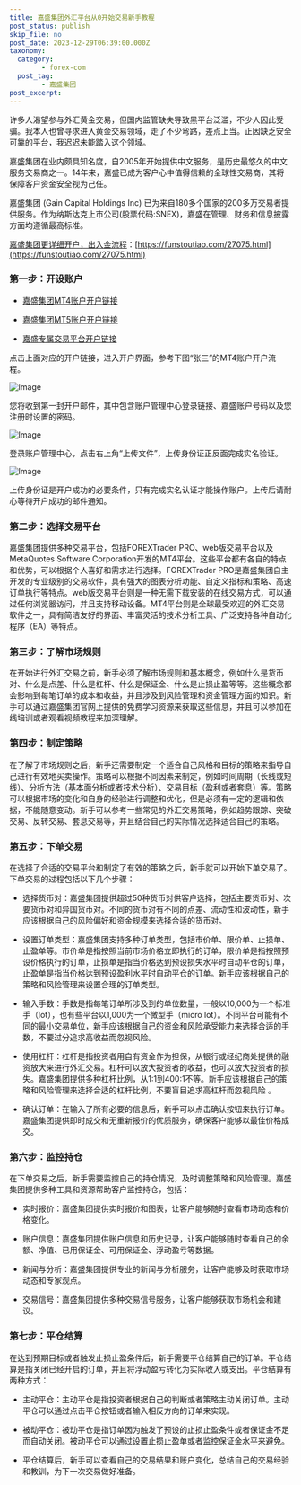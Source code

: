 ```yaml
---
title: 嘉盛集团外汇平台从0开始交易新手教程
post_status: publish
skip_file: no
post_date: 2023-12-29T06:39:00.000Z
taxonomy:
  category:
        - forex-com
  post_tag:
        - 嘉盛集团
post_excerpt: 
---
```

许多人渴望参与外汇黄金交易，但国内监管缺失导致黑平台泛滥，不少人因此受骗。我本人也曾寻求进入黄金交易领域，走了不少弯路，差点上当。正因缺乏安全可靠的平台，我迟迟未能踏入这个领域。

嘉盛集团在业内颇具知名度，自2005年开始提供中文服务，是历史最悠久的中文服务交易商之一。14年来，嘉盛已成为客户心中值得信赖的全球性交易商，其将保障客户资金安全视为己任。

嘉盛集团 (Gain Capital Holdings Inc) 已为来自180多个国家的200多万交易者提供服务。作为纳斯达克上市公司(股票代码:SNEX)，嘉盛在管理、财务和信息披露方面均遵循最高标准。

[嘉盛集团更详细开户，出入金流程](https://funstoutiao.com/27075.html)：[https://funstoutiao.com/27075.html](https://funstoutiao.com/27075.html)

### 第一步：开设账户

* [嘉盛集团MT4账户开户链接](https://s.ssgg.net/jsmt4)

* [嘉盛集团MT5账户开户链接](https://s.ssgg.net/jsmt5)

* [嘉盛专属交易平台开户链接](https://s.ssgg.net/js)

点击上面对应的开户链接，进入开户界面，参考下图“张三”的MT4账户开户流程。

![Image](https://prod-files-secure.s3.us-west-2.amazonaws.com/39ed1227-6d7d-4570-be36-9ccd4a2c4241/7a167aea-686b-400d-af59-4e18eb607a40/640.png?X-Amz-Algorithm=AWS4-HMAC-SHA256&X-Amz-Content-Sha256=UNSIGNED-PAYLOAD&X-Amz-Credential=ASIAZI2LB46625PY36ZL%2F20250424%2Fus-west-2%2Fs3%2Faws4_request&X-Amz-Date=20250424T161308Z&X-Amz-Expires=3600&X-Amz-Security-Token=IQoJb3JpZ2luX2VjEID%2F%2F%2F%2F%2F%2F%2F%2F%2F%2FwEaCXVzLXdlc3QtMiJHMEUCIQC1no0q1ywfK8ZHq8FLfBkNt0wJBV1eROPww6WL32UnAwIgCO7lWY4Ct4cteg%2FurdUJDJve3xKSibWWgFVKUXpILCwq%2FwMIGRAAGgw2Mzc0MjMxODM4MDUiDL6LrRAmOCX7w%2BJxbSrcA8XRbjvfeBBJvYaKBsnrZFkwAnn8VLQYCKRelxGzTeuGGosPr7x3ipAn55g%2BjoKBiMiH8bHBArmZzZBn7suEhgmrtBMDnouccimNY1xjjlk2FrkemMlyixwB9Nk2XkX1Uxyf3kYpWvfQtRSTlQ7xFOMo%2FZwnePQrSD9%2BqoLBPp7FsoaH9LSKZrLu%2FVS%2F4DBOEXRGWAr6KSZ4WP1qLb4SRxRd58IwdmefHeBrVU7qg2V8fC7LaiY6eHrx5fTkckWr8KGaPcUEf6cH9NinW%2F9dFLX1OWMAPzf0XSA86lVo%2B4U8Tsl5Bdj2zhT1nzSn76AKNSQKafwq0Ski5xTZSOu0%2F9VVI9hCIiEpoHJP9YPFOEy%2FakPEH1BKv0JixPEss0RqoRY4h3vdC2%2F%2BJ8NmnyMyjEyfu%2FwY3MRE6%2B5ii3sPEUoaXPhx2dStWPb0DE5wrq6D3SAVc5kwR1A6zxn4XDuUkgv88nvulEMaJmKqcSh4%2FldAma4hMLEMG2Q%2F2T%2Fapjl9hZmIfKvFhMBNvhIucf8WHJsKw8ol9pqaFNr0ylzuogsuDBnTWpc7uQwF0J%2BFU4Zf8bE7Zew782j%2FCgrsGcRfd5ibA1w7zicv%2BTvkkiQUrTqQCcv8%2FXd%2BE0f6LG%2F8MJG5qcAGOqUBUmYd8P1dbRQBlp1yTopR7T0c8k8O8xX0KF0UamA6AYxcUYJCliKJNy17pCSfYUq1SwUz4mK2nwXsfVMXqVxgdRDoPQcK059MnYX6OrMpgICEobav9xoZCcRm83ka26cKPJQnLFINok0gripvgt1022O2GXhCgibrsKCJKhW%2Bx8WgL42EaBGsjoWGsoVF2DVGqUM5SDzxxBSxCQUsjC8AhY1ULZU8&X-Amz-Signature=1e081459e46dca09e5ff7bca3024e146b4a13ae77ae88758a5e008e7576f9e30&X-Amz-SignedHeaders=host&x-id=GetObject)

您将收到第一封开户邮件，其中包含账户管理中心登录链接、嘉盛账户号码以及您注册时设置的密码。

![Image](https://prod-files-secure.s3.us-west-2.amazonaws.com/39ed1227-6d7d-4570-be36-9ccd4a2c4241/eaa1c6b3-2877-4284-a0e1-530e222c27fb/image.png?X-Amz-Algorithm=AWS4-HMAC-SHA256&X-Amz-Content-Sha256=UNSIGNED-PAYLOAD&X-Amz-Credential=ASIAZI2LB46625PY36ZL%2F20250424%2Fus-west-2%2Fs3%2Faws4_request&X-Amz-Date=20250424T161308Z&X-Amz-Expires=3600&X-Amz-Security-Token=IQoJb3JpZ2luX2VjEID%2F%2F%2F%2F%2F%2F%2F%2F%2F%2FwEaCXVzLXdlc3QtMiJHMEUCIQC1no0q1ywfK8ZHq8FLfBkNt0wJBV1eROPww6WL32UnAwIgCO7lWY4Ct4cteg%2FurdUJDJve3xKSibWWgFVKUXpILCwq%2FwMIGRAAGgw2Mzc0MjMxODM4MDUiDL6LrRAmOCX7w%2BJxbSrcA8XRbjvfeBBJvYaKBsnrZFkwAnn8VLQYCKRelxGzTeuGGosPr7x3ipAn55g%2BjoKBiMiH8bHBArmZzZBn7suEhgmrtBMDnouccimNY1xjjlk2FrkemMlyixwB9Nk2XkX1Uxyf3kYpWvfQtRSTlQ7xFOMo%2FZwnePQrSD9%2BqoLBPp7FsoaH9LSKZrLu%2FVS%2F4DBOEXRGWAr6KSZ4WP1qLb4SRxRd58IwdmefHeBrVU7qg2V8fC7LaiY6eHrx5fTkckWr8KGaPcUEf6cH9NinW%2F9dFLX1OWMAPzf0XSA86lVo%2B4U8Tsl5Bdj2zhT1nzSn76AKNSQKafwq0Ski5xTZSOu0%2F9VVI9hCIiEpoHJP9YPFOEy%2FakPEH1BKv0JixPEss0RqoRY4h3vdC2%2F%2BJ8NmnyMyjEyfu%2FwY3MRE6%2B5ii3sPEUoaXPhx2dStWPb0DE5wrq6D3SAVc5kwR1A6zxn4XDuUkgv88nvulEMaJmKqcSh4%2FldAma4hMLEMG2Q%2F2T%2Fapjl9hZmIfKvFhMBNvhIucf8WHJsKw8ol9pqaFNr0ylzuogsuDBnTWpc7uQwF0J%2BFU4Zf8bE7Zew782j%2FCgrsGcRfd5ibA1w7zicv%2BTvkkiQUrTqQCcv8%2FXd%2BE0f6LG%2F8MJG5qcAGOqUBUmYd8P1dbRQBlp1yTopR7T0c8k8O8xX0KF0UamA6AYxcUYJCliKJNy17pCSfYUq1SwUz4mK2nwXsfVMXqVxgdRDoPQcK059MnYX6OrMpgICEobav9xoZCcRm83ka26cKPJQnLFINok0gripvgt1022O2GXhCgibrsKCJKhW%2Bx8WgL42EaBGsjoWGsoVF2DVGqUM5SDzxxBSxCQUsjC8AhY1ULZU8&X-Amz-Signature=a2e05f7ecd7ee70a466aa9786dca3f512fed7bbabd9c844c810b1735635edb2e&X-Amz-SignedHeaders=host&x-id=GetObject)

登录账户管理中心，点击右上角“上传文件”，上传身份证正反面完成实名验证。

![Image](https://prod-files-secure.s3.us-west-2.amazonaws.com/39ed1227-6d7d-4570-be36-9ccd4a2c4241/54090639-09fc-46b4-a135-e0289f707147/image.png?X-Amz-Algorithm=AWS4-HMAC-SHA256&X-Amz-Content-Sha256=UNSIGNED-PAYLOAD&X-Amz-Credential=ASIAZI2LB46625PY36ZL%2F20250424%2Fus-west-2%2Fs3%2Faws4_request&X-Amz-Date=20250424T161308Z&X-Amz-Expires=3600&X-Amz-Security-Token=IQoJb3JpZ2luX2VjEID%2F%2F%2F%2F%2F%2F%2F%2F%2F%2FwEaCXVzLXdlc3QtMiJHMEUCIQC1no0q1ywfK8ZHq8FLfBkNt0wJBV1eROPww6WL32UnAwIgCO7lWY4Ct4cteg%2FurdUJDJve3xKSibWWgFVKUXpILCwq%2FwMIGRAAGgw2Mzc0MjMxODM4MDUiDL6LrRAmOCX7w%2BJxbSrcA8XRbjvfeBBJvYaKBsnrZFkwAnn8VLQYCKRelxGzTeuGGosPr7x3ipAn55g%2BjoKBiMiH8bHBArmZzZBn7suEhgmrtBMDnouccimNY1xjjlk2FrkemMlyixwB9Nk2XkX1Uxyf3kYpWvfQtRSTlQ7xFOMo%2FZwnePQrSD9%2BqoLBPp7FsoaH9LSKZrLu%2FVS%2F4DBOEXRGWAr6KSZ4WP1qLb4SRxRd58IwdmefHeBrVU7qg2V8fC7LaiY6eHrx5fTkckWr8KGaPcUEf6cH9NinW%2F9dFLX1OWMAPzf0XSA86lVo%2B4U8Tsl5Bdj2zhT1nzSn76AKNSQKafwq0Ski5xTZSOu0%2F9VVI9hCIiEpoHJP9YPFOEy%2FakPEH1BKv0JixPEss0RqoRY4h3vdC2%2F%2BJ8NmnyMyjEyfu%2FwY3MRE6%2B5ii3sPEUoaXPhx2dStWPb0DE5wrq6D3SAVc5kwR1A6zxn4XDuUkgv88nvulEMaJmKqcSh4%2FldAma4hMLEMG2Q%2F2T%2Fapjl9hZmIfKvFhMBNvhIucf8WHJsKw8ol9pqaFNr0ylzuogsuDBnTWpc7uQwF0J%2BFU4Zf8bE7Zew782j%2FCgrsGcRfd5ibA1w7zicv%2BTvkkiQUrTqQCcv8%2FXd%2BE0f6LG%2F8MJG5qcAGOqUBUmYd8P1dbRQBlp1yTopR7T0c8k8O8xX0KF0UamA6AYxcUYJCliKJNy17pCSfYUq1SwUz4mK2nwXsfVMXqVxgdRDoPQcK059MnYX6OrMpgICEobav9xoZCcRm83ka26cKPJQnLFINok0gripvgt1022O2GXhCgibrsKCJKhW%2Bx8WgL42EaBGsjoWGsoVF2DVGqUM5SDzxxBSxCQUsjC8AhY1ULZU8&X-Amz-Signature=e56fe53d0ce9f552828391a95d7d52135d31d1d3a4ebd5c7fd8c1eea92164832&X-Amz-SignedHeaders=host&x-id=GetObject)

上传身份证是开户成功的必要条件，只有完成实名认证才能操作账户。上传后请耐心等待开户成功的邮件通知。

### 第二步：选择交易平台

嘉盛集团提供多种交易平台，包括FOREXTrader PRO、web版交易平台以及MetaQuotes Software Corporation开发的MT4平台。这些平台都有各自的特点和优势，可以根据个人喜好和需求进行选择。FOREXTrader PRO是嘉盛集团自主开发的专业级别的交易软件，具有强大的图表分析功能、自定义指标和策略、高速订单执行等特点。web版交易平台则是一种无需下载安装的在线交易方式，可以通过任何浏览器访问，并且支持移动设备。MT4平台则是全球最受欢迎的外汇交易软件之一，具有简洁友好的界面、丰富灵活的技术分析工具、广泛支持各种自动化程序（EA）等特点。

### 第三步：了解市场规则

在开始进行外汇交易之前，新手必须了解市场规则和基本概念，例如什么是货币对、什么是点差、什么是杠杆、什么是保证金、什么是止损止盈等等。这些概念都会影响到每笔订单的成本和收益，并且涉及到风险管理和资金管理方面的知识。新手可以通过嘉盛集团官网上提供的免费学习资源来获取这些信息，并且可以参加在线培训或者观看视频教程来加深理解。

### 第四步：制定策略

在了解了市场规则之后，新手还需要制定一个适合自己风格和目标的策略来指导自己进行有效地买卖操作。策略可以根据不同因素来制定，例如时间周期（长线或短线）、分析方法（基本面分析或者技术分析）、交易目标（盈利或者套息）等。策略可以根据市场的变化和自身的经验进行调整和优化，但是必须有一定的逻辑和依据，不能随意变动。新手可以参考一些常见的外汇交易策略，例如趋势跟踪、突破交易、反转交易、套息交易等，并且结合自己的实际情况选择适合自己的策略。

### 第五步：下单交易

在选择了合适的交易平台和制定了有效的策略之后，新手就可以开始下单交易了。下单交易的过程包括以下几个步骤：

* 选择货币对：嘉盛集团提供超过50种货币对供客户选择，包括主要货币对、次要货币对和异国货币对。不同的货币对有不同的点差、流动性和波动性，新手应该根据自己的风险偏好和资金规模来选择合适的货币对。

* 设置订单类型：嘉盛集团支持多种订单类型，包括市价单、限价单、止损单、止盈单等。市价单是指按照当前市场价格立即执行的订单，限价单是指按照预设价格执行的订单，止损单是指当价格达到预设损失水平时自动平仓的订单，止盈单是指当价格达到预设盈利水平时自动平仓的订单。新手应该根据自己的策略和风险管理来设置合理的订单类型。

* 输入手数：手数是指每笔订单所涉及到的单位数量，一般以10,000为一个标准手（lot），也有些平台以1,000为一个微型手（micro lot）。不同平台可能有不同的最小交易单位，新手应该根据自己的资金和风险承受能力来选择合适的手数，不要过分追求高收益而忽视风险。

* 使用杠杆：杠杆是指投资者用自有资金作为担保，从银行或经纪商处提供的融资放大来进行外汇交易。杠杆可以放大投资者的收益，也可以放大投资者的损失。嘉盛集团提供多种杠杆比例，从1:1到400:1不等。新手应该根据自己的策略和风险管理来选择合适的杠杆比例，不要盲目追求高杠杆而忽视风险 。

* 确认订单：在输入了所有必要的信息后，新手可以点击确认按钮来执行订单。嘉盛集团提供即时成交和无重新报价的优质服务，确保客户能够以最佳价格成交。

### 第六步：监控持仓

在下单交易之后，新手需要监控自己的持仓情况，及时调整策略和风险管理。嘉盛集团提供多种工具和资源帮助客户监控持仓，包括：

* 实时报价：嘉盛集团提供实时报价和图表，让客户能够随时查看市场动态和价格变化。

* 账户信息：嘉盛集团提供账户信息和历史记录，让客户能够随时查看自己的余额、净值、已用保证金、可用保证金、浮动盈亏等数据。

* 新闻与分析：嘉盛集团提供专业的新闻与分析服务，让客户能够及时获取市场动态和专家观点。

* 交易信号：嘉盛集团提供多种交易信号服务，让客户能够获取市场机会和建议。

### 第七步：平仓结算

在达到预期目标或者触发止损止盈条件后，新手需要平仓结算自己的订单。平仓结算是指关闭已经开启的订单，并且将浮动盈亏转化为实际收入或支出。平仓结算有两种方式：

* 主动平仓：主动平仓是指投资者根据自己的判断或者策略主动关闭订单。主动平仓可以通过点击平仓按钮或者输入相反方向的订单来实现。

* 被动平仓：被动平仓是指订单因为触发了预设的止损止盈条件或者保证金不足而自动关闭。被动平仓可以通过设置止损止盈单或者监控保证金水平来避免。

* 平仓结算后，新手可以查看自己的交易结果和账户变化，总结自己的交易经验和教训，为下一次交易做好准备。